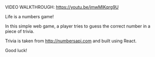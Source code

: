VIDEO WALKTHROUGH: https://youtu.be/jmwMlKqrg9U

Life is a numbers game!

In this simple web game, a player tries to guess the correct number in a piece of trivia.

Trivia is taken from http://numbersapi.com and built using React.

Good luck!
